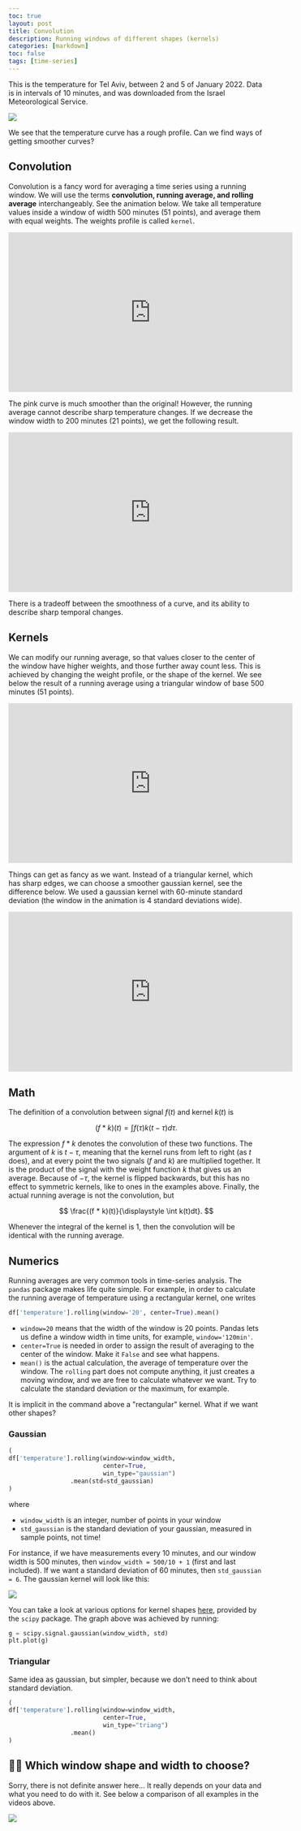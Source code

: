 ```yaml
---
toc: true
layout: post
title: Convolution
description: Running windows of different shapes (kernels)
categories: [markdown]
toc: false
tags: [time-series]
---
```


This is the temperature for Tel Aviv, between 2 and 5 of January 2022.
Data is in intervals of 10 minutes, and was downloaded from the Israel Meteorological Service.

![](/website/archive/timeseries/convolution_TA_temperature_2022.png)

We see that the temperature curve has a rough profile.
Can we find ways of getting smoother curves?

## Convolution

Convolution is a fancy word for averaging a time series using a running window.
We will use the terms **convolution, running average, and rolling average** interchangeably. 
See the animation below.
We take all temperature values inside a window of width 500 minutes (51 points), and average them with equal weights.
The weights profile is called `kernel`.

<iframe width="560" height="315" src="https://www.youtube.com/embed/PFD3_BmwH40" title="YouTube video player" frameborder="0" allow="accelerometer; autoplay; clipboard-write; encrypted-media; gyroscope; picture-in-picture" allowfullscreen></iframe>

The pink curve is much smoother than the original!
However, the running average cannot describe sharp temperature changes.
If we decrease the window width to 200 minutes (21 points), we get the following result.

<iframe width="560" height="315" src="https://www.youtube.com/embed/zk3siFLw0Ig" title="YouTube video player" frameborder="0" allow="accelerometer; autoplay; clipboard-write; encrypted-media; gyroscope; picture-in-picture" allowfullscreen></iframe>

There is a tradeoff between the smoothness of a curve, and its ability to describe sharp temporal changes.

## Kernels

We can modify our running average, so that values closer to the center of the window have higher weights, and those further away count less.
This is achieved by changing the weight profile, or the shape of the kernel.
We see below the result of a running average using a triangular window of base 500 minutes (51 points).

<iframe width="560" height="315" src="https://www.youtube.com/embed/j1CLrYC77nA" title="YouTube video player" frameborder="0" allow="accelerometer; autoplay; clipboard-write; encrypted-media; gyroscope; picture-in-picture" allowfullscreen></iframe>

Things can get as fancy as we want.
Instead of a triangular kernel, which has sharp edges, we can choose a smoother gaussian kernel, see the difference below.
We used a gaussian kernel with 60-minute standard deviation (the window in the animation is 4 standard deviations wide).

<iframe width="560" height="315" src="https://www.youtube.com/embed/mqhA3x6DBvM" title="YouTube video player" frameborder="0" allow="accelerometer; autoplay; clipboard-write; encrypted-media; gyroscope; picture-in-picture" allowfullscreen></iframe>

## Math

The definition of a convolution between signal $f(t)$ and kernel $k(t)$ is

$$
(f * k)(t) = \int f(\tau)k(t-\tau)d\tau.
$$

The expression $f*k$ denotes the convolution of these two functions.
The argument of $k$ is $t-\tau$, meaning that the kernel runs from left to right (as $t$ does), and at every point the two signals ($f$ and $k$) are multiplied together.
It is the product of the signal with the weight function $k$ that gives us an average.
Because of $-\tau$, the kernel is flipped backwards, but this has no effect to symmetric kernels, like to ones in the examples above.
Finally, the actual running average is not the convolution, but

$$
\frac{(f * k)(t)}{\displaystyle \int k(t)dt}.
$$

Whenever the integral of the kernel is 1, then the convolution will be identical with the running average.

## Numerics

Running averages are very common tools in time-series analysis.
The `pandas` package makes life quite simple.
For example, in order to calculate the running average of temperature using a rectangular kernel, one writes

```python
df['temperature'].rolling(window='20', center=True).mean()
```

* `window=20` means that the width of the window is 20 points. Pandas lets us define a window width in time units, for example, `window='120min'`.
* `center=True` is needed in order to assign the result of averaging to the center of the window. Make it `False` and see what happens.
* `mean()` is the actual calculation, the average of temperature over the window. The `rolling` part does not compute anything, it just creates a moving window, and we are free to calculate whatever we want. Try to calculate the standard deviation or the maximum, for example.

It is implicit in the command above a "rectangular" kernel. What if we want other shapes?

### Gaussian

```python
(
df['temperature'].rolling(window=window_width,
                          center=True,
                          win_type="gaussian")
                 .mean(std=std_gaussian)
)
```

where
* `window_width` is an integer, number of points in your window
* `std_gaussian` is the standard deviation of your gaussian, measured in sample points, not time!

For instance, if we have measurements every 10 minutes, and our window width is 500 minutes, then `window_width = 500/10 + 1` (first and last included). If we want a standard deviation of 60 minutes, then `std_gaussian = 6`. The gaussian kernel will look like this:

![](/website/archive/timeseries/gaussian_kernel.png)

You can take a look at various options for kernel shapes [here](https://docs.scipy.org/doc/scipy/reference/signal.windows.html#module-scipy.signal.windows), provided by the `scipy` package.
The graph above was achieved by running:

```python
g = scipy.signal.gaussian(window_width, std)
plt.plot(g)
```

### Triangular

Same idea as gaussian, but simpler, because we don't need to think about standard deviation.

```python
(
df['temperature'].rolling(window=window_width,
                          center=True,
                          win_type="triang")
                 .mean()
)
```

## 🤷‍♂️ Which window shape and width to choose?

Sorry, there is not definite answer here... It really depends on your data and what you need to do with it.
See below a comparison of all examples in the videos above.

![](/website/archive/timeseries/kernel_comparison.png)

